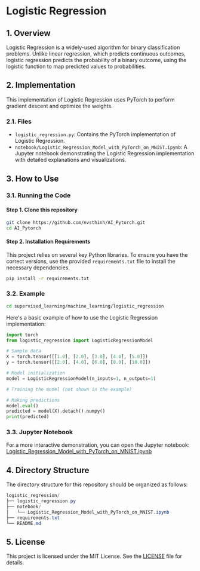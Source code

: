 # Logistic Regression

## 1. Overview
Logistic Regression is a widely-used algorithm for binary classification problems. Unlike linear regression, which predicts continuous outcomes, logistic regression predicts the probability of a binary outcome, using the logistic function to map predicted values to probabilities.

## 2. Implementation
This implementation of Logistic Regression uses PyTorch to perform gradient descent and optimize the weights.

### 2.1. Files
- `logistic_regression.py`: Contains the PyTorch implementation of Logistic Regression.
- `notebook/Logistic_Regression_Model_with_PyTorch_on_MNIST.ipynb`: A Jupyter notebook demonstrating the Logistic Regression implementation with detailed explanations and visualizations.


## 3. How to Use
### 3.1. Running the Code
#### Step 1. Clone this repository
```bash
git clone https://github.com/nvsthinh/AI_Pytorch.git
cd AI_Pytorch
```
#### Step 2. Installation Requirements
This project relies on several key Python libraries. To ensure you have the correct versions, use the provided `requirements.txt` file to install the necessary dependencies.
```bash
pip install -r requirements.txt
```

### 3.2. Example
```bash
cd supervised_learning/machine_learning/logistic_regression
```
Here's a basic example of how to use the Logistic Regression implementation:

```python
import torch
from logistic_regression import LogisticRegressionModel

# Sample data
X = torch.tensor([[1.0], [2.0], [3.0], [4.0], [5.0]])
y = torch.tensor([[2.0], [4.0], [6.0], [8.0], [10.0]])

# Model initialization
model = LogisticRegressionModel(n_inputs=1, n_outputs=1)

# Training the model (not shown in the example)

# Making predictions
model.eval()
predicted = model(X).detach().numpy()
print(predicted)
```
### 3.3. Jupyter Notebook
For a more interactive demonstration, you can open the Jupyter notebook: [Logistic_Regression_Model_with_PyTorch_on_MNIST.ipynb](https://github.com/nvsthinh/AI_Pytorch/blob/main/supervised_learning/machine_learning/logistic_regression/notebook/Logistic_Regression_Model_with_PyTorch_on_MNIST.ipynb)

## 4. Directory Structure
The directory structure for this repository should be organized as follows:

```csharp
logistic_regression/
├── logistic_regression.py
├── notebook/
│   └── Logistic_Regression_Model_with_PyTorch_on_MNIST.ipynb
├── requirements.txt
└── README.md
```
## 5. License
This project is licensed under the MIT License. See the [LICENSE](https://github.com/nvsthinh/AI_Pytorch/blob/main/LICENSE) file for details.


